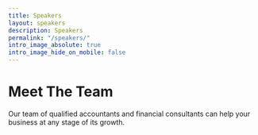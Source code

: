 ```yaml
---
title: Speakers
layout: speakers
description: Speakers
permalink: "/speakers/"
intro_image_absolute: true
intro_image_hide_on_mobile: false
---
```


# Meet The Team

Our team of qualified accountants and financial consultants can help your business at any stage of its growth.
